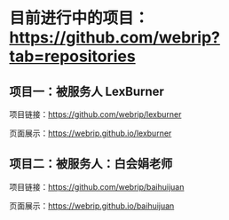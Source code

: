 # 目前进行中的项目：https://github.com/webrip?tab=repositories

## 项目一：被服务人 LexBurner

项目链接：https://github.com/webrip/lexburner

页面展示：https://webrip.github.io/lexburner

## 项目二：被服务人：白会娟老师

项目链接：https://github.com/webrip/baihuijuan

页面展示：https://webrip.github.io/baihuijuan
